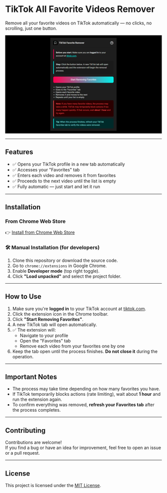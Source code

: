 # TikTok All Favorite Videos Remover

Remove all your favorite videos on TikTok automatically — no clicks, no scrolling, just one button.

![Screenshot](demo.png)

---

## Features

- ✅ Opens your TikTok profile in a new tab automatically
- ✅ Accesses your "Favorites" tab
- ✅ Enters each video and removes it from favorites
- ✅ Proceeds to the next video until the list is empty
- ✅ Fully automatic — just start and let it run

---

## Installation

### From Chrome Web Store

👉 [Install from Chrome Web Store](https://chrome.google.com/webstore/detail/tiktok-all-favorite-video/cbjkccccmffolddklbkedlndlfokcpbn)

### 🛠️ Manual Installation (for developers)

1. Clone this repository or download the source code.
2. Go to `chrome://extensions` in Google Chrome.
3. Enable **Developer mode** (top right toggle).
4. Click **"Load unpacked"** and select the project folder.

---

## How to Use

1. Make sure you're **logged in** to your TikTok account at [tiktok.com](https://tiktok.com).
2. Click the extension icon in the Chrome toolbar.
3. Click **"Start Removing Favorites"**.
4. A new TikTok tab will open automatically.
5. ✅ The extension will:
   - Navigate to your profile
   - Open the "Favorites" tab
   - Remove each video from your favorites one by one
6. Keep the tab open until the process finishes. **Do not close it** during the operation.

---

## Important Notes

- The process may take time depending on how many favorites you have.
- If TikTok temporarily blocks actions (rate limiting), wait about **1 hour** and run the extension again.
- To confirm everything was removed, **refresh your Favorites tab** after the process completes.

---

## Contributing

Contributions are welcome!  
If you find a bug or have an idea for improvement, feel free to open an issue or a pull request.

---

## License

This project is licensed under the [MIT License](https://opensource.org/license/mit/).
